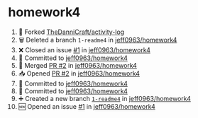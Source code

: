 # homework4
<!--START_SECTION:activity-->
1. 🍴 Forked [TheDanniCraft/activity-log](https://github.com/TheDanniCraft/activity-log)
2. 🗑️ Deleted a branch `1-readme4` in [jeff0963/homework4](https://github.com/jeff0963/homework4)
3. ❌ Closed an issue [#1](https://github.com/jeff0963/homework4/issues/1) in [jeff0963/homework4](https://github.com/jeff0963/homework4)
4. 📝 Committed to [jeff0963/homework4](https://github.com/jeff0963/homework4/commit/34e311bd072ff7b72d57a310fdb30b4bf72e70f6)
5. 🔀 Merged [PR #2](https://github.com/jeff0963/homework4/pull/2) in [jeff0963/homework4](https://github.com/jeff0963/homework4)
6. 📥 Opened [PR #2](https://github.com/jeff0963/homework4/pull/2) in [jeff0963/homework4](https://github.com/jeff0963/homework4)
7. 📝 Committed to [jeff0963/homework4](https://github.com/jeff0963/homework4/commit/4ca47d27c9fecb9b0a63d7ea33bb20cb488e92a9)
8. 📝 Committed to [jeff0963/homework4](https://github.com/jeff0963/homework4/commit/34e311bd072ff7b72d57a310fdb30b4bf72e70f6)
9. ➕ Created a new branch [`1-readme4`](https://github.com/jeff0963/homework4/tree/1-readme4) in [jeff0963/homework4](https://github.com/jeff0963/homework4)
10. 🆕 Opened an issue [#1](https://github.com/jeff0963/homework4/issues/1) in [jeff0963/homework4](https://github.com/jeff0963/homework4)
<!--END_SECTION:activity-->
